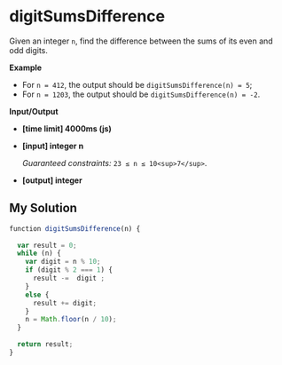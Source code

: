 # digitSumsDifference
﻿Given an integer `n`, find the difference between the sums of its even and odd digits.

**Example**

*   For `n = 412`, the output should be
    `digitSumsDifference(n) = 5`;
*   For `n = 1203`, the output should be
    `digitSumsDifference(n) = -2`.

**Input/Output**

*   **[time limit] 4000ms (js)**

*   **[input] integer n**

    _Guaranteed constraints:_
    `23 ≤ n ≤ 10<sup>7</sup>`.

*   **[output] integer**


## My Solution
```javascript
﻿function digitSumsDifference(n) {
​
  var result = 0;
  while (n) {
    var digit = n % 10;
    if (digit % 2 === 1) {
      result -=  digit ;
    }
    else {
      result += digit;
    }
    n = Math.floor(n / 10);
  }
​
  return result;
}
​
```
